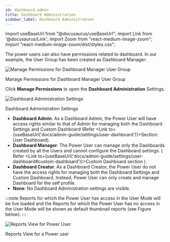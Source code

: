 ```yaml
---
id: dashboard-admin
title: Dashboard Administration
sidebar_label: Dashboard Administration
---
```


import useBaseUrl from "@docusaurus/useBaseUrl";
import Link from '@docusaurus/Link';
import Zoom from "react-medium-image-zoom";
import "react-medium-image-zoom/dist/styles.css";

The power users can also have permissions related to dashboard. In our example, the User Group has been created as Dashboard Manager:

  <div class="center">
    <Zoom>
          <img alt="Manage Permissions for Dashboard Manager User Group" src={useBaseUrl('doc-images/admin-guide/power-users/pdm1.png')}/>
    </Zoom>
    <p>Manage Permissions for Dashboard Manager User Group</p>
  </div>

Click **Manage Permissions** to open the **Dashboard Administration** Settings.
  <div class="center">
    <Zoom>
      <img alt="Dashboard Administration Settings" src={useBaseUrl('doc-images/admin-guide/power-users/pdm2.png')}/>
    </Zoom>
    <p>Dashboard Administration Settings</p>
  </div>

* **Dashboard Admin**: As a Dashboard Admin, the Power User will have access rights similar to that of Admin for managing both the Dashboard Settings and Custom Dashboard (Refer <Link to={useBaseUrl('docs/admin-guide/settings/user-dashboard')}>Section: User Dashboard</Link>).
* **Dashboard Manager**: The Power User can manage only the Dashboards created by all the Users and cannot configure the Dashboard settings.
( Refer <Link to={useBaseUrl('docs/admin-guide/settings/user-dashboard#custom-dashboard')}>Custom Dashboard</Link> section ).
* **Dashboard Creator**: As a Dashboard Creator, the Power User do not have the access rights for managing both the Dashboard Settings and Custom Dashboard. Instead, Power User can only create and manage Dashboard for the self profile.
* **None**: No Dashboard Administration settings are visible.

:::note
Reports for which the Power User has access in the User Mode will be live loaded and the Reports for which the Power User has no access in the User Mode will be shown as default thumbnail reports (see Figure below).
:::

  <div class="center">
    <Zoom>
      <img alt="Reports View for Power User" src={useBaseUrl('doc-images/admin-guide/power-users/pdm3.png')}/>
    </Zoom>
    <p>Reports View for a Power user</p>
  </div>